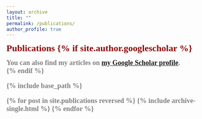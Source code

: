 ```yaml
---
layout: archive
title: ""
permalink: /publications/
author_profile: true
---
```

<font face="微软雅黑" size=5 color=DarkRed><b>Publications<b>
{% if site.author.googlescholar %}
  <div class="wordwrap"><font face="calibri" size=4 color=Gray>You can also find my articles on <a href="{{site.author.googlescholar}}">my Google Scholar profile</a>.</div>
{% endif %}

{% include base_path %}

{% for post in site.publications reversed %}
  {% include archive-single.html %}
{% endfor %}
